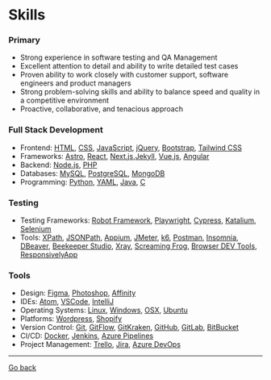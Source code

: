 # Skills

### Primary 
- Strong experience in software testing and QA Management
- Excellent attention to detail and ability to write detailed test cases
- Proven ability to work closely with customer support, software engineers and product managers
- Strong problem-solving skills and ability to balance speed and quality in a competitive environment
- Proactive, collaborative, and tenacious approach

### Full Stack Development

- Frontend: [HTML](https://developer.mozilla.org/en-US/docs/Web/HTML), [CSS](https://developer.mozilla.org/en-US/docs/Web/CSS), [JavaScript](https://developer.mozilla.org/en-US/docs/Web/JavaScript), [jQuery](https://jquery.com/), [Bootstrap](https://getbootstrap.com/), [Tailwind CSS](https://tailwindcss.com/)
- Frameworks: [Astro](https://astro.build/), [React](https://reactjs.org/), [Next.js](https://nextjs.org/),[Jekyll](https://jekyllrb.com/), [Vue.js](https://vuejs.org/), [Angular](https://angular.io/)
- Backend: [Node.js](https://nodejs.org/), [PHP](https://www.php.net/)
- Databases: [MySQL](https://www.mysql.com/), [PostgreSQL](https://www.postgresql.org/), [MongoDB](https://www.mongodb.com/)
- Programming: [Python](https://www.python.org/), [YAML](https://yaml.org/), [Java](https://www.java.com/), [C](https://en.wikipedia.org/wiki/C_(programming_language))

### Testing

- Testing Frameworks: [Robot Framework](https://robotframework.org/), [Playwright](https://playwright.dev/), [Cypress](https://www.cypress.io/), [Katalium](https://www.katalon.com/katalium/), [Selenium](https://www.selenium.dev/)
- Tools: [XPath](https://developer.mozilla.org/en-US/docs/Web/XPath), [JSONPath](https://jsonpath.com/), [Appium](https://appium.io/), [JMeter](https://jmeter.apache.org/), [k6](https://k6.io/), [Postman](https://www.postman.com/), [Insomnia](https://insomnia.rest/), [DBeaver](https://dbeaver.io/), [Beekeeper Studio](https://www.beekeeperstudio.io/), [Xray](https://www.getxray.app/), [Screaming Frog](https://www.screamingfrog.co.uk/), [Browser DEV Tools](https://developer.chrome.com/docs/devtools/), [ResponsivelyApp](https://responsively.app/)

### Tools

- Design: [Figma](https://www.figma.com/), [Photoshop](https://www.adobe.com/products/photoshop.html), [Affinity](https://affinity.serif.com/)
- IDEs: [Atom](https://atom.io/), [VSCode](https://code.visualstudio.com/), [IntelliJ](https://www.jetbrains.com/idea/)
- Operating Systems: [Linux](https://www.linux.org/), [Windows](https://www.microsoft.com/en-us/windows), [OSX](https://www.apple.com/macos/), [Ubuntu](https://ubuntu.com/)
- Platforms: [Wordpress](https://wordpress.com/), [Shopify](https://www.shopify.com/)
- Version Control: [Git](https://git-scm.com/), [GitFlow](https://www.atlassian.com/git/tutorials/comparing-workflows/gitflow-workflow), [GitKraken](https://www.gitkraken.com/), [GitHub](https://github.com/), [GitLab](https://about.gitlab.com/), [BitBucket](https://bitbucket.org/)
- CI/CD: [Docker](https://www.docker.com/), [Jenkins](https://www.jenkins.io/), [Azure Pipelines](https://azure.microsoft.com/it-it/products/devops/pipelines)
- Project Management: [Trello](https://trello.com/), [Jira](https://www.atlassian.com/software/jira), [Azure DevOps](https://azure.microsoft.com/en-us/services/devops/)

---

[Go back](../README.md)








